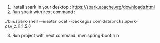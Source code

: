 1. Install spark in your desktop : https://spark.apache.org/downloads.html
2. Run spark with next command :

./bin/spark-shell --master local --packages com.databricks:spark-csv_2.11:1.5.0 


3. Run project with next command:
mvn spring-boot:run